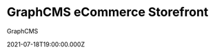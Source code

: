 ---
title: GraphCMS eCommerce Storefront
github: https://github.com/GraphCMS/graphcms-commerce-starter
demo: https://commerce.withheadlesscms.com/
author: GraphCMS
ssg:
  - Next
cms:
  - GraphCMS
css:
  - Tailwind
date: 2021-07-18T19:00:00.000Z
description: >-
  Modern, SEO ready commerce storefront built with GraphCMS, Next.js, Stripe,
  and Tailwind CSS
category:
  - Ecommerce
publish_date: '2021-01-28T15:24:09Z'
update_date: '2022-09-20T11:01:26Z'
github_star: 130
github_fork: 55
draft: true
---